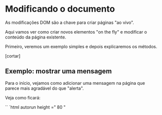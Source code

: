 # Modificando o documento

As modificações DOM são a chave para criar páginas "ao vivo".

Aqui vamos ver como criar novos elementos "on the fly" e modificar o conteúdo da página existente.

Primeiro, veremos um exemplo simples e depois explicaremos os métodos.

[cortar]

## Exemplo: mostrar uma mensagem

Para o início, vejamos como adicionar uma mensagem na página que parece mais agradável do que "alerta".

Veja como ficará:

`` `html autorun height =" 80 "
<style>
.alerta {
estofamento: 15px;
borda: 1px sólido # d6e9c6;
raio de borda: 4px;
cor: # 3c763d;
cor de fundo: # dff0d8;
}
</ style>

*! *
<div class = "alert">
<strong> Olá! </ strong> Você leu uma mensagem importante.
</ div>
* /! *
`` `

Isso foi um exemplo HTML. Agora vamos criar o mesmo `div` com JavaScript (assumindo que os estilos ainda estão no HTML ou um CSS externo).

## Criando um elemento


Para criar nós DOM, existem dois métodos:

`document.createElement (tag)`
: Cria um novo elemento com a tag fornecida:

`` `js
deixe div = document.createElement ('div');
`` `

`document.createTextNode (texto)`
: Cria um novo * nó de texto * com o texto fornecido:

`` `js
deixe textNode = document.createTextNode ('Here I am');
`` `

### Criando a mensagem

No nosso caso, queremos fazer um `div` com determinadas classes e a mensagem nele:

`` `js
deixe div = document.createElement ('div');
div.className = "alert alert-success";
div.innerHTML = "<strong> Olá! </ strong> Você leu uma mensagem importante.";
`` `

Depois disso, temos um elemento DOM pronto. Agora, está na variável, mas não pode ser visto, porque não foi inserido na página ainda.

## Métodos de inserção

Para fazer o `div` aparecer, precisamos inseri-lo em algum lugar no` documento '. Por exemplo, em `document.body`.

Existe um método especial para isso: `document.body.appendChild (div)`.

Aqui está o código completo:

`` `html run height =" 80 "
<style>
.alerta {
estofamento: 15px;
borda: 1px sólido # d6e9c6;
raio de borda: 4px;
cor: # 3c763d;
cor de fundo: # dff0d8;
}
</ style>

<script>
deixe div = document.createElement ('div');
div.className = "alert alert-success";
div.innerHTML = "<strong> Olá! </ strong> Você leu uma mensagem importante.";

*! *
document.body.appendChild (div);
* /! *
</ script>
`` `

Aqui está uma breve lista de métodos para inserir um nó em um elemento pai (`parentElem` para breve):

`parentElem.appendChild (node)`
: Anexa `node` como o último filho de` parentElem`.

O exemplo a seguir adiciona um novo `<li>` ao final de `<ol>`:

`` `html run height = 100
<ol id = "list">
<Li> 0 </ li>
<Li> 1 </ li>
<Li> 2 </ li>
</ ol>

<script>
deixe newLi = document.createElement ('li');
newLi.innerHTML = 'Olá, mundo!';

list.appendChild (newLi);
</ script>
`` `

`parentElem.insertBefore (node, nextSibling)`
: Insere `node` antes de` nextSibling` em `parentElem`.

O código a seguir insere um novo item de lista antes do segundo `<li>`:

`` `html run height = 100
<ol id = "list">
<Li> 0 </ li>
<Li> 1 </ li>
<Li> 2 </ li>
</ ol>
<script>
deixe newLi = document.createElement ('li');
newLi.innerHTML = 'Olá, mundo!';

*! *
list.insertBefore (newLi, list.children [1]);
* /! *
</ script>
`` `

Para inserir como o primeiro elemento, podemos fazer assim:

`` `js
list.insertBefore (newLi, list.firstChild);
`` `

`parentElem.replaceChild (node, oldChild)`
: Substitui `oldChild` por` node` entre filhos de `parentElem`.

Todos esses métodos retornam o nó inserido. Em outras palavras, `parentElem.appendChild (node)` retorna `node`. Mas geralmente o valor retornado não é usado, nós apenas executamos o método.

Esses métodos são "old school": eles existem nos tempos antigos e podemos encontrá-los em muitos scripts antigos. Infelizmente, existem algumas tarefas difíceis de resolver com elas.

Por exemplo, como inserir * html * se o tivermos como uma string? Ou, dado um nó, como inserir outro nó * antes * dele? Claro, tudo isso é possível, mas não de maneira elegante.

Portanto, existem dois outros conjuntos de métodos de inserção para lidar com todos os casos com facilidade.

### prepend / append / before / after

Este conjunto de métodos fornece inserções mais flexíveis:

- `node.append (... nodes ou strings)` - anexar nós ou strings no final de `node`,
- `node.prepend (... nodes ou strings)` - inserir nós ou cadeias no início do `node`,
- `node.before (... nodes ou strings)` - inserir nós ou strings antes do `node`,
- `node.after (... nodes ou strings)` - inserir nós ou strings após o `node`,
- `node.replaceWith (... nodes ou strings)` - substitui `node` por nós ou strings fornecidos.

Aqui está um exemplo de usar esses métodos para adicionar mais itens a uma lista e o texto antes / depois dele:

`` `html autorun
<ol id = "ol">
<Li> 0 </ li>
<Li> 1 </ li>
<Li> 2 </ li>
</ ol>

<script>
ol.before ('before');
ol.after ('after');

deixe prepend = document.createElement ('li');
prepend.innerHTML = 'prepend';
ol.prepend (prepend);

Deixe append = document.createElement ('li');
append.innerHTML = 'append';
ol.append (anexar);
</ script>
`` `

Aqui está uma pequena imagem que métodos fazem:

! [] (before-prepend-append-after.png)

Então, a lista final será:

`` `html
antes
<ol id = "ol">
<li> prepend </ li>
<Li> 0 </ li>
<Li> 1 </ li>
<Li> 2 </ li>
<li> adicionar </ li>
</ ol>
depois de
`` `

Esses métodos podem inserir múltiplas listas de nós e peças de texto em uma única chamada.

Por exemplo, aqui é inserida uma string e um elemento:

`` `html run
<div id = "div"> </ div>
<script>
div.before ('<p> Olá </ p>', document.createElement ('hr'));
</ script>
`` `

Todo o texto está inserido * como texto *.

Então o HTML final é:

`` `html run
*! *
& lt; p & gt; Hello & lt; / p & gt;
* /! *
<hr>
<div id = "div"> </ div>
`` `

Em outras palavras, as strings são inseridas de forma segura, como `elem.textContent`.

Assim, esses métodos só podem ser usados ​​para inserir nós de DOM ou peças de texto.

Mas e se quisermos inserir HTML "como html", com todas as tags e coisas funcionando, como `elem.innerHTML`?

### insertAdjacentHTML / Texto / Elemento

Há outro método bastante versátil: `elem.insertAdjacentHTML (onde, html)`.

O primeiro parâmetro é uma string, especificando onde inserir, deve ser um dos seguintes:

- `" beforebegin "- inserir` html` antes do `element`,
- `" afterbegin "` - insira `html` em` elem`, no início,
- `" beforeend "- inserir` html` em `elem`, no final,
- `" afterend "` - insira `html` após` elem`.

O segundo parâmetro é uma string HTML, inserida "como está".

Por exemplo:

`` `html run
<div id = "div"> </ div>
<script>
div.insertAdjacentHTML ('beforebegin', '<p> Olá </ p>');
div.insertAdjacentHTML ('afterend', '<p> Bye </ p>');
</ script>
`` `

... Isso levaria a:

`` `html run
<p> Olá </ p>
<div id = "div"> </ div>
<p> Bye </ p>
`` `

É assim que podemos adicionar um HTML arbitrário à nossa página.

Aqui está a imagem das variantes de inserção:

!] [] (inserir-adjacente.png)

Podemos notar facilmente semelhanças entre esta e a imagem anterior. Os pontos de inserção são realmente os mesmos, mas esse método insere o HTML.

O método tem dois irmãos:

- `elem.insertAdjacentText (onde, texto)` - a mesma sintaxe, mas uma seqüência de `texto 'em inserido como texto em vez de HTML,
- `elem.insertAdjacentElement (onde, elem)` - a mesma sintaxe, mas insere um elemento.

Eles existem principalmente para tornar a sintaxe "uniforme". Na prática, a maior parte do tempo só é utilizado `insertAdjacentHTML`, pois para elementos e texto, temos métodos` anexar / prepend / before / after` - eles são mais curtos para escrever e podem inserir nós / peças de texto.

Então, aqui está uma variante alternativa de mostrar uma mensagem:

`` `html run
<style>
.alerta {
estofamento: 15px;
borda: 1px sólido # d6e9c6;
raio de borda: 4px;
cor: # 3c763d;
cor de fundo: # dff0d8;
}
</ style>

<script>
document.body.insertAdjacentHTML ("afterbegin", `<div class =" alerta-sucesso de alerta ">
<strong> Olá! </ strong> Você leu uma mensagem importante.
</ div> `);
</ script>
`` `

## Clonagem de nós: cloneNode

Como inserir mais uma mensagem semelhante?

Podemos fazer uma função e colocar o código lá. Mas a maneira alternativa seria * clonar * o `div existente 'e modificar o texto dentro dele (se necessário).

Às vezes, quando temos um grande elemento, isso pode ser mais rápido e mais simples.

- A chamada `elem.cloneNode (true)` cria um clone "profundo" do elemento - com todos os atributos e subelementos. Se chamarmos `elem.cloneNode (falso)`, o clone é feito sem elementos filho.

Um exemplo de copiar a mensagem:

`` `html run height =" 120 "
<style>
.alerta {
estofamento: 15px;
borda: 1px sólido # d6e9c6;
raio de borda: 4px;
cor: # 3c763d;
cor de fundo: # dff0d8;
}
</ style>

<div class = "alert" id = "div">
<strong> Olá! </ strong> Você leu uma mensagem importante.
</ div>

<script>
*! *
deixe div2 = div.cloneNode (true); // clone a mensagem
div2.querySelector ('forte'). innerHTML = 'Bye there!'; // altera o clone

div.after (div2); // mostra o clone após a div existente
* /! *
</ script>
`` `

## Métodos de remoção

Para remover nós, existem os seguintes métodos:


`parentElem.removeChild (nó)`
: Remove `elem` de` parentElem` (assumindo que é uma criança).

`node.remove ()`
: Remove o `node` do seu lugar.

Podemos ver facilmente que o segundo método é muito mais curto. O primeiro existe por razões históricas.

`` `smart
Se quisermos * mover * um elemento para outro lugar - não há necessidade de removê-lo do antigo.

** Todos os métodos de inserção removem automaticamente o nó do local antigo. **

Por exemplo, vamos trocar elementos:

`` `html run height = 50
<div id = "first"> Primeiro </ div>
<div id = "second"> Segundo </ div>
<script>
// não é necessário chamar remover
segundo. depois (primeiro); // pegue # segundo e depois - insira # primeiro
</ script>
`` `
`` ``

Vamos deixar nossa mensagem desaparecer depois de um segundo:

`` `html não é confiável
<style>
.alerta {
estofamento: 15px;
borda: 1px sólido # d6e9c6;
raio de borda: 4px;
cor: # 3c763d;
cor de fundo: # dff0d8;
}
</ style>

<script>
deixe div = document.createElement ('div');
div.className = "alert alert-success";
div.innerHTML = "<strong> Olá! </ strong> Você leu uma mensagem importante.";

document.body.append (div);
*! *
setTimeout (() => div.remove (), 1000);
// ou setTimeout (() => document.body.removeChild (div), 1000);
* /! *
</ script>
`` `

## Uma palavra sobre "document.write"

Há mais um método muito antigo de adicionar algo a uma página da web: `document.write`.

A sintaxe:

`` `html run
<p> Em algum lugar da página ... </ p>
*! *
<script>
document.write ('<b> Olá de JS </ b>');
</ script>
* /! *
<p> O fim </ p>
`` `

A chamada para `document.write (html)` escreve o `html` na página" aqui e agora ". A cadeia `html` pode ser gerada dinamicamente, por isso é um pouco flexível. Podemos usar o JavaScript para criar uma página web completa e escrevê-la.

O método vem de momentos em que não havia DOM, sem padrões ... Realmente velhos tempos. Ainda vive, porque há scripts usando isso.

Nos scripts modernos, raramente podemos vê-lo, devido à importante limitação.

** A chamada para `document.write` só funciona enquanto a página está sendo carregada. **

Se o chamarmos depois, o conteúdo do documento existente será apagado.

Por exemplo:

`` `html run
<p> Após um segundo, o conteúdo desta página será substituído ... </ p>
*! *
<script>
// document.write após 1 segundo
// é depois da página carregada, então ele apaga o conteúdo existente
setTimeout (() => document.write ('<b> ... Por isso. </ b>'), 1000);
</ script>
* /! *
`` `

Portanto, é meio inutilizável no estágio "depois de carregado", ao contrário de outros métodos de DOM que abordamos acima.

Essa foi a desvantagem.

Tecnicamente, quando `document.write` é chamado enquanto o navegador ainda está lendo HTML, ele acrescenta algo a ele e o navegador o consome exatamente como estava inicialmente.

Isso nos dá o lado positivo - ele funciona ardentemente rápido, porque não há * modificação DOM *. Ele grava diretamente no texto da página, enquanto o DOM ainda não foi construído e o navegador coloca-o em DOM em tempo de geração.

Então, se precisarmos adicionar muito texto em HTML de forma dinâmica, e estamos na fase de carregamento da página, e a velocidade é importante, pode ajudar. Mas, na prática, esses requisitos raramente se reúnem. E geralmente podemos ver esse método em scripts apenas porque eles são velhos.

## Resumo

Métodos para criar novos nós:

- `document.createElement (tag)` - cria um elemento com a etiqueta fornecida,
- `document.createTextNode (value)` - cria um nó de texto (raramente usado),
- `elem.cloneNode (deep)` - clona o elemento, se `deep == true` então com todos os descendentes.

Inserção e remoção de nós:

- Do pai:
- `parent.appendChild (node)`
- `parent.insertBefore (node, nextSibling)`
- `parent.removeChild (node)`
- `parent.replaceChild (newElem, node)`

Todos esses métodos retornam `node`.

- Dada uma lista de nós e strings:
- `node.append (... nodes ou strings)` - inserir no `node`, no final,
- `node.prepend (... nodes ou strings)` - inserir no `node`, no início,
- `node.before (... nodes ou strings)` - insira logo antes do `node`,
- `node.after (... nodes ou strings)` - inserir logo após `node`,
- `node.replaceWith (... nodes ou strings)` - substituir `node`.
- `node.remove ()` - remove o `node`.

As cadeias de texto são inseridas "como texto".

- Dado um pedaço de HTML: `element.insertAdjacentHTML (where, html)`, insere dependendo de onde:
- `` beforebegin '' - insira `html` antes do` elem`,
- `" afterbegin "` - insira `html` em` elem`, no início,
- `" beforeend "- inserir` html` em `elem`, no final,
- `" afterend "` - insira `html` logo após` elem`.

Também existem métodos semelhantes `elem.insertAdjacentText` e` elem.insertAdjacentElement`, eles inserem strings e elementos de texto, mas raramente são usados.

- Para adicionar HTML à página antes de terminar de carregar:
- `document.write (html)`

Depois que a página é carregada, essa chamada apaga o documento. Principalmente visto em scripts antigos.
